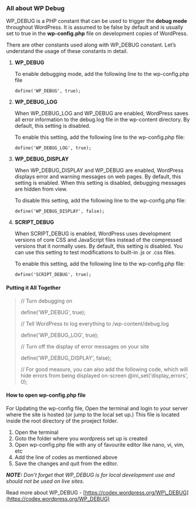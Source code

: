### All about WP Debug

WP\_DEBUG is a PHP constant that can be used to trigger the **debug mode** throughout WordPress. It is assumed to be false by default and is usually set to true in the **wp-config.php** file on development copies of WordPress.

There are other constants used along with WP\_DEBUG constant. Let’s understand the usage of these constants in detail.

1. **WP\_DEBUG**

   To enable debugging mode, add the following line to the wp-config.php file

   `define('WP_DEBUG', true);`

2. **WP\_DEBUG\_LOG**

   When WP\_DEBUG\_LOG and WP\_DEBUG are enabled, WordPress saves all error information to the debug.log file in the wp-content directory. By default, this setting is disabled.

   To enable this setting, add the following line to the wp-config.php file:

   `define('WP_DEBUG_LOG', true);`

3. **WP\_DEBUG\_DISPLAY**

   When WP\_DEBUG\_DISPLAY and WP\_DEBUG are enabled, WordPress displays error and warning messages on web pages. By default, this setting is enabled. When this setting is disabled, debugging messages are hidden from view.

   To disable this setting, add the following line to the wp-config.php file:

   `define('WP_DEBUG_DISPLAY', false);`

4. **SCRIPT\_DEBUG**

   When SCRIPT\_DEBUG is enabled, WordPress uses development versions of core CSS and JavaScript files instead of the compressed versions that it normally uses. By default, this setting is disabled. You can use this setting to test modifications to built-in .js or .css files.

   To enable this setting, add the following line to the wp-config.php file:

   `define('SCRIPT_DEBUG', true);`

#### **Putting it All Together**

> // Turn debugging on
>
> define\('WP\_DEBUG', true\);
>
> // Tell WordPress to log everything to /wp-content/debug.log
>
> define\('WP\_DEBUG\_LOG', true\);
>
> // Turn off the display of error messages on your site
>
> define\('WP\_DEBUG\_DISPLAY', false\);
>
> // For good measure, you can also add the following code, which will hide errors from being displayed on-screen @ini\_set\('display\_errors', 0\);

#### **How to open wp-config.php file**

For Updating the wp-config file, Open the terminal and login to your server where the site is hosted \(or jump to the local set up.\) This file is located inside the root directory of the proeject folder.

1. Open the terminal
2. Goto the folder where you wordpress set up is created
3. Open wp-config.php file with any of favourite editor like nano, vi, vim, etc
4. Add the line of codes as mentioned above
5. Save the changes and quit from the editor. 

_**NOTE:** Don’t forget that WP\_DEBUG is for local development use and should not be used on live sites._

Read more about WP\_DEBUG - [https://codex.wordpress.org/WP\_DEBUG](https://codex.wordpress.org/WP_DEBUG)

